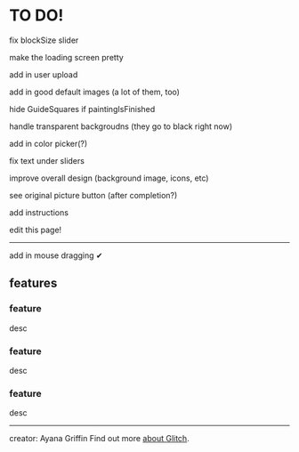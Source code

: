 TO DO!
=================
fix blockSize slider

make the loading screen pretty

add in user upload

add in good default images (a lot of them, too)

hide GuideSquares if paintingIsFinished

handle transparent backgroudns (they go to black right now)

add in color picker(?)

fix text under sliders

improve overall design (background image, icons, etc)

see original picture button (after completion?)

add instructions

edit this page!

-------------------------
add in mouse dragging ✔



features
-----------


### feature 
desc

### feature 
desc

### feature 
desc






-------------------


creator: Ayana Griffin
Find out more [about Glitch](https://glitch.com/about).